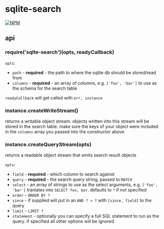 # sqlite-search

[![NPM](https://nodei.co/npm/sqlite-search.png)](https://nodei.co/npm/sqlite-search/)

## api

### require('sqlte-search')(opts, readyCallback)

`opts`:

- `path` - **required** - the path to where the sqlite db should be stored/read from
- `columns` - **required** - an array of columns, e.g. `['foo', 'bar']` to use as the schema for the search table

`readyCallback` will get called with `err, instance`

### instance.createWriteStream()

returns a writable object stream. objects written into this stream will be stored in the search table. make sure the keys of your object were included in the `columns` array you passed into the constructor above

### instance.createQueryStream(opts)

returns a readable object stream that emits search result objects

`opts`:

- `field` - **required** - which column to search against
- `query` - **required** - the search query string, passed to `MATCH`
- `select` - an array of strings to use as the select arguments, e.g. `['foo', 'bar']` tranlates into `SELECT foo, bar`. defaults to `*` if not specified
- `order` - `ORDER BY ?`
- `since` - if supplied will put in an `AND ? > ?` with `[since, field]` to the query
- `limit` - `LIMIT ?`
- `statement` - optionally you can specify a full SQL statement to run as the query. if specified all other options will be ignored

